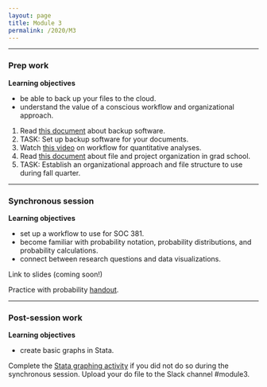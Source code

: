 ```yaml
---
layout: page
title: Module 3
permalink: /2020/M3
---
```


---
### Prep work
**Learning objectives**
- be able to back up your files to the cloud.
- understand the value of a conscious workflow and organizational approach.

1. Read [this document](https://docs.google.com/document/d/1oBpY5BWkjuxSW8TAqP4_l9XKiXcuGVQAS2v6RC9ZpVI/edit#) about backup software.
2. TASK: Set up backup software for your documents.
3. Watch [this video](https://youtu.be/9aHG95INd4c) on workflow for quantitative analyses.
4. Read [this document](https://docs.google.com/document/d/1lAz4i2DrRR5UKK4QOiD-4wDgOFeZbc2ZrTFMgbBHzc8/edit#) about file and project organization in grad school.
5. TASK: Establish an organizational approach and file structure to use during fall quarter.

---
### Synchronous session
**Learning objectives**
- set up a workflow to use for SOC 381.
- become familiar with probability notation, probability distributions, and probability calculations.
- connect between research questions and data visualizations.

Link to slides (coming soon!)

Practice with probability [handout](https://docs.google.com/document/d/18amNqtzew0dwepBQEtPriGi-gkb1A7tZUN7qEf6FGbo/edit). 


---
### Post-session work
**Learning objectives**
- create basic graphs in Stata.

Complete the [Stata graphing activity](https://docs.google.com/document/d/1TjLKavotPRoCqVi8z66ktLYeMEGBDOQ9XbQ8S0xY78Y/edit?usp=sharing) if you did not do so during the synchronous session. Upload your do file to the Slack channel #module3.